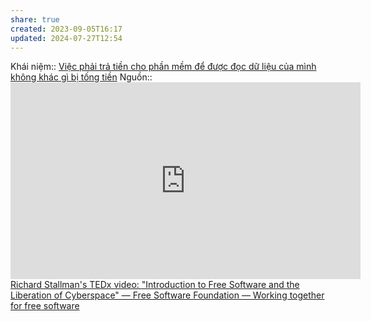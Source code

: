 ```yaml
---
share: true
created: 2023-09-05T16:17
updated: 2024-07-27T12:54
---
```

Khái niệm:: 
[Việc phải trả tiền cho phần mềm để được đọc dữ liệu của mình không khác gì bị tống tiền](./Vi%E1%BB%87c%20ph%E1%BA%A3i%20tr%E1%BA%A3%20ti%E1%BB%81n%20cho%20ph%E1%BA%A7n%20m%E1%BB%81m%20%C4%91%E1%BB%83%20%C4%91%C6%B0%E1%BB%A3c%20%C4%91%E1%BB%8Dc%20d%E1%BB%AF%20li%E1%BB%87u%20c%E1%BB%A7a%20m%C3%ACnh%20kh%C3%B4ng%20kh%C3%A1c%20g%C3%AC%20b%E1%BB%8B%20t%E1%BB%91ng%20ti%E1%BB%81n.md)
Nguồn:: <iframe width="560" height="315" sandbox="allow-same-origin allow-scripts allow-popups" title="(Part2)Introduction to Free Software and the Liberation of Cyberspace-Geneva 2014" src="https://static.fsf.org/nosvn/videos/geneva-rms-with-notes.webm" frameborder="0" allowfullscreen></iframe>
[Richard Stallman's TEDx video: "Introduction to Free Software and the Liberation of Cyberspace" — Free Software Foundation — Working together for free software](https://www.fsf.org/blogs/rms/20140407-geneva-tedx-talk-free-software-free-society/)